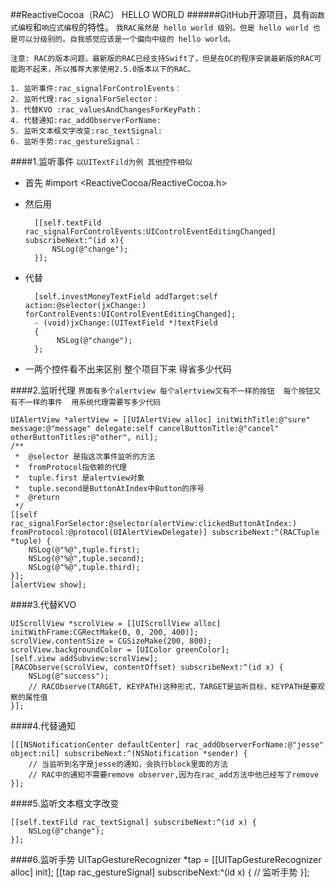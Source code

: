 ##ReactiveCocoa（RAC） HELLO WORLD
######GitHub开源项目，具有`函数式编程`和`响应式编程`的特性。
`我RAC虽然是 hello world 级别。但是 hello world 也是可以分级别的。自我感觉应该是一个偏向中级的 hello world。`

	注意: RAC的版本问题，最新版的RAC已经支持Swift了，但是在OC的程序安装最新版的RAC可能跑不起来，所以推荐大家使用2.5.0版本以下的RAC。
	
	1. 监听事件:rac_signalForControlEvents：
	2. 监听代理:rac_signalForSelector：
	3. 代替KVO :rac_valuesAndChangesForKeyPath：
	4. 代替通知:rac_addObserverForName:
	5. 监听文本框文字改变:rac_textSignal:
	6. 监听手势:rac_gestureSignal：


####1.监听事件
`以UITextFild为例 其他控件相似`

* 首先 #import <ReactiveCocoa/ReactiveCocoa.h>
* 然后用

		[[self.textFild rac_signalForControlEvents:UIControlEventEditingChanged] subscribeNext:^(id x){
			NSLog(@"change");
		}];		
* 代替

		[self.investMoneyTextField addTarget:self action:@selector(jxChange:) forControlEvents:UIControlEventEditingChanged];
		- (void)jxChange:(UITextField *)textField
		{
		     NSLog(@"change");
		};
* 一两个控件看不出来区别 整个项目下来 得省多少代码

####2.监听代理
`界面有多个alertview 每个alertview又有不一样的按钮  每个按钮又有不一样的事件  用系统代理需要写多少代码`

	UIAlertView *alertView = [[UIAlertView alloc] initWithTitle:@"sure" message:@"message" delegate:self cancelButtonTitle:@"cancel" otherButtonTitles:@"other", nil];
    /**
     *  @selector 是指这次事件监听的方法
     *  fromProtocol指依赖的代理
     *  tuple.first 是alertview对象
     *  tuple.second是ButtonAtIndex中Button的序号
     *  @return
     */
    [[self rac_signalForSelector:@selector(alertView:clickedButtonAtIndex:) fromProtocol:@protocol(UIAlertViewDelegate)] subscribeNext:^(RACTuple *tuple) {
        NSLog(@"%@",tuple.first);
    	NSLog(@"%@",tuple.second);
    	NSLog(@"%@",tuple.third);
    }];
    [alertView show];
####3.代替KVO

	UIScrollView *scrolView = [[UIScrollView alloc] initWithFrame:CGRectMake(0, 0, 200, 400)];
    scrolView.contentSize = CGSizeMake(200, 800);
    scrolView.backgroundColor = [UIColor greenColor];
    [self.view addSubview:scrolView];
    [RACObserve(scrolView, contentOffset) subscribeNext:^(id x) {
        NSLog(@"success");
        // RACObserve(TARGET, KEYPATH)这种形式，TARGET是监听目标，KEYPATH是要观察的属性值
    }];
####4.代替通知

	[[[NSNotificationCenter defaultCenter] rac_addObserverForName:@"jesse" object:nil] subscribeNext:^(NSNotification *sender) {
        // 当监听到名字是jesse的通知，会执行block里面的方法
        // RAC中的通知不需要remove observer,因为在rac_add方法中他已经写了remove
    }];
####5.监听文本框文字改变

	[[self.textFild rac_textSignal] subscribeNext:^(id x) {
		NSLog(@"change");
	}];
####6.监听手势
	UITapGestureRecognizer *tap = [[UITapGestureRecognizer alloc] init];
    [[tap rac_gestureSignal] subscribeNext:^(id x) {
       // 监听手势
    }];
